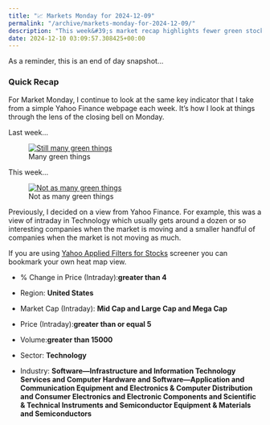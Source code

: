 ```yaml
---
title: "📈 Markets Monday for 2024-12-09"
permalink: "/archive/markets-monday-for-2024-12-09/"
description: "This week&#39;s market recap highlights fewer green stocks in tech than last week."
date: 2024-12-10 03:09:57.308425+00:00
---
```


<!-- buttondown-editor-mode: fancy --><p>As a reminder, this is an end of day snapshot…</p><h3 data-pm-slice="1 1 []">Quick Recap</h3><p>For Market Monday, I continue to look at the same key indicator that I take from a simple Yahoo Finance webpage each week. It’s how I look at things through the lens of the closing bell on Monday.</p><p>Last week…</p><figure><a href="https://finance.yahoo.com/screener/568c8b06-3f3e-497e-bae7-6dd1defc231c/heatmap" target="_blank" rel="noopener noreferrer"><img src="https://assets.buttondown.email/images/5b745842-dd8f-4120-a08a-9e6d43673cbc.png?w=960&amp;fit=max" alt="Still many green things" draggable="false"></a><figcaption>Many green things</figcaption></figure><p>This week…</p><figure><a href="Not as many green things" target="_blank" rel="noopener noreferrer"><img src="https://assets.buttondown.email/images/54b12512-6b18-4b04-923b-d536607da93c.png?w=960&amp;fit=max" alt="Not as many green things" draggable="false"></a><figcaption>Not as many green things</figcaption></figure><p></p><p>Previously, I decided on a view from Yahoo Finance. For example, this was a view of intraday in Technology which usually gets around a dozen or so interesting companies when the market is moving and a smaller handful of companies when the market is not moving as much.</p><p>If you are using <a target="_blank" rel="noopener noreferrer nofollow" href="https://finance.yahoo.com/screener/568c8b06-3f3e-497e-bae7-6dd1defc231c/heatmap">Yahoo Applied Filters for Stocks</a> screener you can bookmark your own heat map view.</p><ul><li><p>% Change in Price (Intraday):<strong>greater than 4</strong></p></li><li><p>Region: <strong>United States</strong></p></li><li><p>Market Cap (Intraday): <strong>Mid Cap and Large Cap and Mega Cap</strong></p></li><li><p>Price (Intraday):<strong>greater than or equal 5</strong></p></li><li><p>Volume:<strong>greater than 15000</strong></p></li><li><p>Sector: <strong>Technology</strong></p></li><li><p>Industry: <strong>Software—Infrastructure and Information Technology Services and Computer Hardware and Software—Application and Communication Equipment and Electronics &amp; Computer Distribution and Consumer Electronics and Electronic Components and Scientific &amp; Technical Instruments and Semiconductor Equipment &amp; Materials and Semiconductors</strong></p></li></ul>